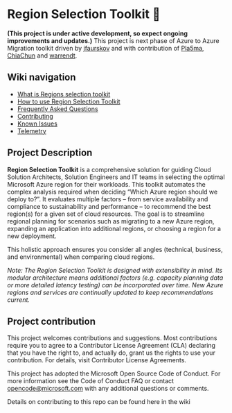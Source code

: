 # Region Selection Toolkit :wave:
**(This project is under active development, so expect ongoing improvements and updates.)**
This project is next phase of Azure to Azure Migration toolkit driven by [jfaurskov](https://github.com/jfaurskov) and with contribution of [Pla5ma](https://github.com/Pla5ma), [ChiaChun](https://github.com/ChiaChun0) and [warrendt](https://github.com/warrendt).

## Wiki navigation

- [What is Regions selection toolkit](./docs/wiki/Home.md)
- [How to use Region Selection Toolkit](./docs/wiki/ToolkitHowTo.md)
- [Frequently Asked Questions](./docs/wiki/FAQ.md)
- [Contributing](./docs/wiki/Contribution.md)
- [Known Issues](./docs/wiki/KnownIssues.md)
- [Telemetry](./docs/wiki/Telemetry.md)

## Project Description

**Region Selection Toolkit** is a comprehensive solution for guiding Cloud Solution Architects, Solution Engineers and IT teams in selecting the optimal Microsoft Azure region for their workloads. This toolkit automates the complex analysis required when deciding “Which Azure region should we deploy to?”. It evaluates multiple factors – from service availability and compliance to sustainability and performance – to recommend the best region(s) for a given set of cloud resources. The goal is to streamline regional planning for scenarios such as migrating to a new Azure region, expanding an application into additional regions, or choosing a region for a new deployment.

This holistic approach ensures you consider all angles (technical, business, and environmental) when comparing cloud regions.

*Note: The Region Selection Toolkit is designed with extensibility in mind. Its modular architecture means additional factors (e.g. capacity planning data or more detailed latency testing) can be incorporated over time. New Azure regions and services are continually updated to keep recommendations current.*

## Project contribution

This project welcomes contributions and suggestions. Most contributions require you to agree to a Contributor License Agreement (CLA) declaring that you have the right to, and actually do, grant us the rights to use your contribution. For details, visit Contributor License Agreements.

This project has adopted the Microsoft Open Source Code of Conduct. For more information see the Code of Conduct FAQ or contact opencode@microsoft.com with any additional questions or comments.

Details on contributing to this repo can be found here in the wiki


